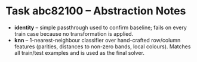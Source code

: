 # Task abc82100 – Abstraction Notes

- **identity** – simple passthrough used to confirm baseline; fails on every train case because no transformation is applied.
- **knn** – 1-nearest-neighbour classifier over hand-crafted row/column features (parities, distances to non-zero bands, local colours). Matches all train/test examples and is used as the final solver.
